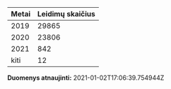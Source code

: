 | Metai | Leidimų skaičius |
|-------| ---------------- |
| 2019 | 29865 |
| 2020 | 23806 |
| 2021 | 842 |
| kiti | 12 |
**Duomenys atnaujinti:** 2021-01-02T17:06:39.754944Z
